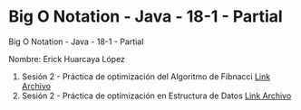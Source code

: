 # Big O Notation - Java - 18-1 - Partial
Big O Notation - Java - 18-1 - Partial

Nombre: Erick Huarcaya López

1. Sesión 2 - Práctica de optimización del Algoritmo de Fibnacci       [Link Archivo](https://github.com/ehuarcayal/big-o-notation-java-18-1-partial/blob/master/src/main/java/pe/edu/unmsm/fisi/upg/ads/big_o_notation_java/Exponential.java)
2. Sesión 2 - Práctica de optimización en Estructura de Datos          [Link Archivo](https://github.com/ehuarcayal/big-o-notation-java-18-1-partial/blob/master/src/main/java/pe/edu/unmsm/fisi/upg/ads/big_o_notation_java/ds/LogReader.java)
